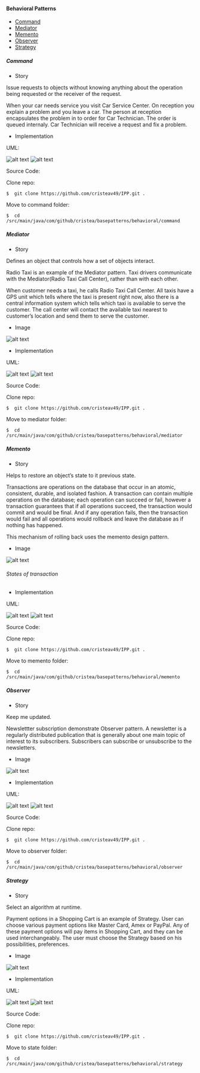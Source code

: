 #### Behavioral Patterns
* [Command](#Command)
* [Mediator](#Mediator)
* [Memento](#Memento)
* [Observer](#Observer)
* [Strategy](#Strategy)


##### <a id="Command"></a>Command
* Story

Issue requests to objects without knowing anything about the operation being requested or the receiver of the request.

When your car needs service you visit Car Service Center. On reception you explain a problem and you leave a car.
The person at reception encapsulates the problem in to order for Car Technician. The order is queued internaly.
Car Technician will receive a request and fix a problem.

* Implementation

UML: 

![alt text](https://github.com/cristeav49/IPP/blob/master/Patterns/src/main/java/com/github/cristea/basepatterns/behavioral/command/pattern/diagram_command.png "UML Command")
![alt text](https://github.com/cristeav49/IPP/blob/master/Patterns/src/main/java/com/github/cristea/basepatterns/behavioral/command/diagram_command.png "UML Command")

Source Code:

Clone repo:
```
$  git clone https://github.com/cristeav49/IPP.git .
```

Move to command folder:

```
$  cd /src/main/java/com/github/cristea/basepatterns/behavioral/command
```



##### <a id="Mediator"></a>Mediator
* Story

Defines an object that controls how a set of objects interact.

Radio Taxi is an example of the Mediator pattern.
Taxi drivers communicate with the Mediator(Radio Taxi Call Center), rather than with each other. 

When customer needs a taxi, he calls Radio Taxi Call Center. 
All taxis have a GPS unit which tells where the taxi is present right now, also there is a central information system which tells which taxi is available to serve the customer. 
The call center will contact the available taxi nearest to customer’s location and send them to serve the customer.

* Image

![alt text](https://github.com/cristeav49/IPP/blob/master/Patterns/images/mediator.jpg "Call Center Taxis Libres")  

* Implementation

UML: 

![alt text](https://github.com/cristeav49/IPP/blob/master/Patterns/src/main/java/com/github/cristea/basepatterns/behavioral/mediator/pattern/diagram_mediator.png "UML Mediator")
![alt text](https://github.com/cristeav49/IPP/blob/master/Patterns/src/main/java/com/github/cristea/basepatterns/behavioral/mediator/diagram_mediator.png "UML Mediator")

Source Code:

Clone repo:
```
$  git clone https://github.com/cristeav49/IPP.git .
```

Move to mediator folder:

```
$  cd /src/main/java/com/github/cristea/basepatterns/behavioral/mediator
```

##### <a id="Memento"></a>Memento
* Story

Helps to restore an object’s state to it previous state.

Transactions are operations on the database that occur in an atomic, consistent, durable, and isolated fashion. 
A transaction can contain multiple operations on the database; each operation can succeed or fail, however a transaction guarantees that if all operations succeed, 
the transaction would commit and would be final. 
And if any operation fails, then the transaction would fail and all operations would rollback and leave the database as if nothing has happened.

This mechanism of rolling back uses the memento design pattern. 

* Image

![alt text](https://github.com/cristeav49/IPP/blob/master/Patterns/images/memento.jpg "States of transaction")  
###### States of transaction 

* Implementation

UML: 

![alt text](https://github.com/cristeav49/IPP/blob/master/Patterns/src/main/java/com/github/cristea/basepatterns/behavioral/memento/pattern/diagram_memento.png "UML Memento")
![alt text](https://github.com/cristeav49/IPP/blob/master/Patterns/src/main/java/com/github/cristea/basepatterns/behavioral/memento/diagram_memento.png "UML Memento")

Source Code:

Clone repo:
```
$  git clone https://github.com/cristeav49/IPP.git .
```

Move to memento folder:

```
$  cd /src/main/java/com/github/cristea/basepatterns/behavioral/memento
```

##### <a id="Observer"></a>Observer
* Story

Keep me updated.

Newslettter subscription demonstrate Observer pattern.
A newsletter is a regularly distributed publication that is generally about one main topic of interest to its subscribers. 
Subscribers can subscribe or unsubscribe to the newsletters.

* Image

![alt text](https://github.com/cristeav49/IPP/blob/master/Patterns/images/observer.jpg "Newsletter")  

* Implementation

UML: 

![alt text](https://github.com/cristeav49/IPP/blob/master/Patterns/src/main/java/com/github/cristea/basepatterns/behavioral/observer/pattern/diagram_observer.png "UML Observer")
![alt text](https://github.com/cristeav49/IPP/blob/master/Patterns/src/main/java/com/github/cristea/basepatterns/behavioral/observer/diagram_observer.png "UML Observer")

Source Code:

Clone repo:
```
$  git clone https://github.com/cristeav49/IPP.git .
```

Move to observer folder:

```
$  cd /src/main/java/com/github/cristea/basepatterns/behavioral/observer
```


##### <a id="Strategy"></a>Strategy
* Story

Select an algorithm at runtime.

Payment options in a Shopping Cart is an example of Strategy.
User can choose various payment options like Master Card, Amex or PayPal.
Any of these payment options will pay items in Shopping Cart, and they can be used interchangeably. 
The user must choose the Strategy based on his possibilities, preferences.

* Image

![alt text](https://github.com/cristeav49/IPP/blob/master/Patterns/images/strategy.jpg "Credit Card")  

* Implementation

UML: 

![alt text](https://github.com/cristeav49/IPP/blob/master/Patterns/src/main/java/com/github/cristea/basepatterns/behavioral/strategy/pattern/diagram_strategy.png "UML Strategy")
![alt text](https://github.com/cristeav49/IPP/blob/master/Patterns/src/main/java/com/github/cristea/basepatterns/behavioral/strategy/diagram_strategy.png "UML Strategy")

Source Code:

Clone repo:
```
$  git clone https://github.com/cristeav49/IPP.git .
```

Move to state folder:

```
$  cd /src/main/java/com/github/cristea/basepatterns/behavioral/strategy
```

